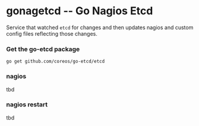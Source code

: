 # gonagetcd -- Go Nagios Etcd

Service that watched `etcd` for changes and then updates nagios and custom config files reflecting those changes.

### Get the go-etcd package

    go get github.com/coreos/go-etcd/etcd

### nagios 
tbd

### nagios restart

tbd
